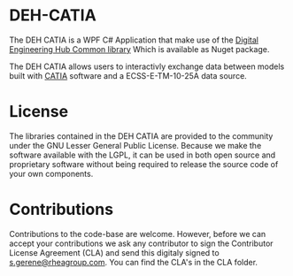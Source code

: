# DEH-CATIA

The DEH CATIA is a WPF C# Application that make use of the [Digital Engineering Hub Common library](https://github.com/RHEAGROUP/DEHP-Common)
Which is available as Nuget package.

The DEH CATIA allows users to interactivly exchange data between models built with [CATIA](https://www.3ds.com/products-services/catia/) software and a ECSS-E-TM-10-25A data source.

# License

The libraries contained in the DEH CATIA are provided to the community under the GNU Lesser General Public License. Because we make the software available with the LGPL, it can be used in both open source and proprietary software without being required to release the source code of your own components.

# Contributions

Contributions to the code-base are welcome. However, before we can accept your contributions we ask any contributor to sign the Contributor License Agreement (CLA) and send this digitaly signed to s.gerene@rheagroup.com. You can find the CLA's in the CLA folder.